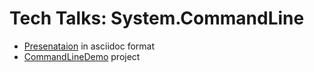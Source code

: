 # Tech Talks: System.CommandLine
* [Presenataion](./presentation/command-line.adoc) in asciidoc format
* [CommandLineDemo](./src/) project